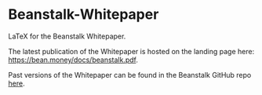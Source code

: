 # Beanstalk-Whitepaper

LaTeX for the Beanstalk Whitepaper.

The latest publication of the Whitepaper is hosted on the landing page here: https://bean.money/docs/beanstalk.pdf.

Past versions of the Whitepaper can be found in the Beanstalk GitHub repo [here](https://github.com/BeanstalkFarms/Beanstalk/tree/master/version-history).
